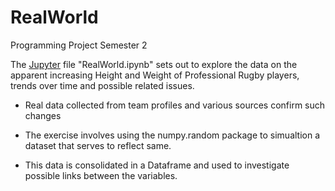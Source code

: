 # RealWorld
Programming Project Semester 2

The [Jupyter](https://jupyter.org/) file "RealWorld.ipynb" sets out to explore the data on the apparent increasing Height and Weight of Professional Rugby players, trends over time and possible related issues.

* Real data collected from team profiles and various sources confirm such changes

* The exercise involves using the numpy.random package to simualtion a dataset that serves to reflect same.
* This data is consolidated in a Dataframe and used to investigate possible links between the variables.

